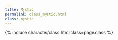```yaml
---
title: Mystic
permalink: class_mystic.html
class: mystic
---
```


{% include character/class.html class=page.class %}

